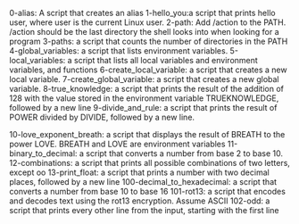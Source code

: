 0-alias: A script that creates an alias
1-hello_you:a script that prints hello user, where user is the current Linux user.
2-path: Add /action to the PATH. /action should be the last directory the shell looks into when looking for a program
3-paths: a script that counts the number of directories in the PATH
4-global_variables: a script that lists environment variables.
5-local_variables: a script that lists all local variables and environment variables, and functions
6-create_local_variable: a script that creates a new local variable.
7-create_global_variable: a script that creates a new global variable.
8-true_knowledge: a script that prints the result of the addition of 128 with the value stored in the environment variable TRUEKNOWLEDGE, followed by a new line
9-divide_and_rule: a script that prints the result of POWER divided by DIVIDE, followed by a new line.




10-love_exponent_breath: a script that displays the result of BREATH to the power LOVE. BREATH and LOVE are environment variables
11-binary_to_decimal: a script that converts a number from base 2 to base 10.
12-combinations: a script that prints all possible combinations of two letters, except oo
13-print_float: a script that prints a number with two decimal places, followed by a new line
100-decimal_to_hexadecimal: a script that converts a number from base 10 to base 16
101-rot13: a script that encodes and decodes text using the rot13 encryption. Assume ASCII
102-odd:  a script that prints every other line from the input, starting with the first line
